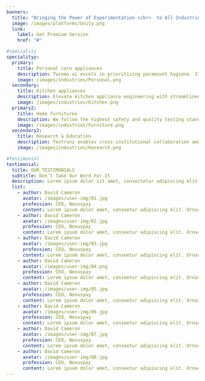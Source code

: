 ```yaml
---
banners:
  title: "Bringing the Power of Experimentation </br>  to All Industries"
  image: /images/platforms/Unity.png
  link:
    label: Get Premium Version
    href: "#"

#speciality
specialityy:
  primary:
    title: Personal care appliances
    description: Twinmo.ai excels in prioritizing paramount hygiene. It streamlines testing for grooming appliances, ensuring efficiency and quality in product launches. Manage procedures and data seamlessly for reliable results.
    image: /images/industries/Personal.png
  secondary:
    title: Kitchen appliances
    description: Elevate kitchen appliance engineering with streamlined safety testing and performance optimization. Our platform offers real-time data tracking, experiment documentation, and analytics for a superior cooking experience.
    image: /images/industries/Kitchen.png
  primary2:
    title: Home furnitures
    description: We follow the highest safety and quality testing standards to give all your customers peace of mind, knowing that your furniture is safe and will last for years to come.
    image: /images/industries/Furniture.png
  secondary2:
    title: Research & Education
    description: Testrunz enables cross-institutional collaboration among researchers and students, fostering interdisciplinary interactions and innovative ideas, thereby enhancing scientific research and education accessibility. 
    image: /images/industries/Research.png

#Testimonial
testimonial:
  title: OUR TESTIMONIALS
  subtitle: Don’t Take Our Word For It
  description: Lorem ipsum dolor sit amet, consectetur adipiscing elit. Morbi egestas </br> Werat viverra id et aliquet. vulputate egestas sollicitudin.
  list:
    - author: David Cameron
      avatar: /images/user-img/01.jpg
      profession: CEO, Nexuspay
      content: Lorem ipsum dolor amet, conseetur adipiscing elit. Ornare quam porta arcu congue felis volutpat. Vitae lectudbfs pellentesque vitae dolor
    - author: David Cameron
      avatar: /images/user-img/02.jpg
      profession: CEO, Nexuspay
      content: Lorem ipsum dolor amet, conseetur adipiscing elit. Ornare quam porta arcu congue felis volutpat. Vitae lectudbfs pellentesque vitae dolor
    - author: David Cameron
      avatar: /images/user-img/03.jpg
      profession: CEO, Nexuspay
      content: Lorem ipsum dolor amet, conseetur adipiscing elit. Ornare quam porta arcu congue felis volutpat. Vitae lectudbfs pellentesque vitae dolor
    - author: David Cameron
      avatar: /images/user-img/04.png
      profession: CEO, Nexuspay
      content: Lorem ipsum dolor amet, conseetur adipiscing elit. Ornare quam porta arcu congue felis volutpat. Vitae lectudbfs pellentesque vitae dolor
    - author: David Cameron
      avatar: /images/user-img/05.jpg
      profession: CEO, Nexuspay
      content: Lorem ipsum dolor amet, conseetur adipiscing elit. Ornare quam porta arcu congue felis volutpat. Vitae lectudbfs pellentesque vitae dolor
    - author: David Cameron
      avatar: /images/user-img/06.jpg
      profession: CEO, Nexuspay
      content: Lorem ipsum dolor amet, conseetur adipiscing elit. Ornare quam porta arcu congue felis volutpat. Vitae lectudbfs pellentesque vitae dolor
    - author: David Cameron
      avatar: /images/user-img/07.jpg
      profession: CEO, Nexuspay
      content: Lorem ipsum dolor amet, conseetur adipiscing elit. Ornare quam porta arcu congue felis volutpat. Vitae lectudbfs pellentesque vitae dolor
    - author: David Cameron
      avatar: /images/user-img/08.jpg
      profession: CEO, Nexuspay
      content: Lorem ipsum dolor amet, conseetur adipiscing elit. Ornare quam porta arcu congue felis volutpat. Vitae lectudbfs pellentesque vitae dolor
---
```

